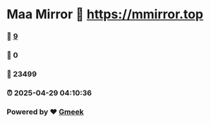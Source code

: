 # Maa Mirror :link: https://mmirror.top 
### :page_facing_up: [9](https://mmirror.top/tag.html) 
### :speech_balloon: 0 
### :hibiscus: 23499 
### :alarm_clock: 2025-04-29 04:10:36 
### Powered by :heart: [Gmeek](https://github.com/Meekdai/Gmeek)
